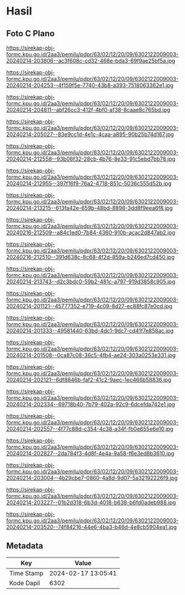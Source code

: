# Hasil

## Foto C Plano

https://sirekap-obj-formc.kpu.go.id/2aa3/pemilu/pdpr/63/02/12/20/09/6302122009003-20240214-203806--ac3f608c-cd32-468e-bda3-69f9ae25bf5a.jpg

https://sirekap-obj-formc.kpu.go.id/2aa3/pemilu/pdpr/63/02/12/20/09/6302122009003-20240214-204253--4f159f5e-7740-43b8-a393-7518063362e1.jpg

https://sirekap-obj-formc.kpu.go.id/2aa3/pemilu/pdpr/63/02/12/20/09/6302122009003-20240214-204811--abf26cc3-412f-4bf0-af38-8caae8c765bd.jpg

https://sirekap-obj-formc.kpu.go.id/2aa3/pemilu/pdpr/63/02/12/20/09/6302122009003-20240214-205027--83e9cc1d-4e1c-4caa-a895-90b25b74d167.jpg

https://sirekap-obj-formc.kpu.go.id/2aa3/pemilu/pdpr/63/02/12/20/09/6302122009003-20240214-212558--93b06f32-28cb-4b76-8e33-91c5ebd7bb78.jpg

https://sirekap-obj-formc.kpu.go.id/2aa3/pemilu/pdpr/63/02/12/20/09/6302122009003-20240214-212955--397f16f9-76a2-4718-851c-5036c555d52b.jpg

https://sirekap-obj-formc.kpu.go.id/2aa3/pemilu/pdpr/63/02/12/20/09/6302122009003-20240214-213215--613fa42e-659b-48bd-8898-3dd8f9eea6f8.jpg

https://sirekap-obj-formc.kpu.go.id/2aa3/pemilu/pdpr/63/02/12/20/09/6302122009003-20240216-212509--a84c1ed0-7b84-4360-910b-acac2d847ab2.jpg

https://sirekap-obj-formc.kpu.go.id/2aa3/pemilu/pdpr/63/02/12/20/09/6302122009003-20240216-212510--391d638c-8c68-4f2d-859a-b246ed7cd450.jpg

https://sirekap-obj-formc.kpu.go.id/2aa3/pemilu/pdpr/63/02/12/20/09/6302122009003-20240214-213743--d2c3bdc0-59b2-481c-a797-919d3858c905.jpg

https://sirekap-obj-formc.kpu.go.id/2aa3/pemilu/pdpr/63/02/12/20/09/6302122009003-20240214-201121--45777352-e719-4c09-8d27-ec88fc87e0cd.jpg

https://sirekap-obj-formc.kpu.go.id/2aa3/pemilu/pdpr/63/02/12/20/09/6302122009003-20240214-201333--49581440-63bd-4dc1-9dc7-cd41f7e858ac.jpg

https://sirekap-obj-formc.kpu.go.id/2aa3/pemilu/pdpr/63/02/12/20/09/6302122009003-20240214-201508--0ca87c08-36c5-4fb4-ae24-303a0253e331.jpg

https://sirekap-obj-formc.kpu.go.id/2aa3/pemilu/pdpr/63/02/12/20/09/6302122009003-20240214-202121--6df8846b-faf2-41c2-9aec-1ec466b58836.jpg

https://sirekap-obj-formc.kpu.go.id/2aa3/pemilu/pdpr/63/02/12/20/09/6302122009003-20240214-202334--69718b40-7b79-402a-92c9-6dcefda742e1.jpg

https://sirekap-obj-formc.kpu.go.id/2aa3/pemilu/pdpr/63/02/12/20/09/6302122009003-20240214-202557--4f77c88d-c354-4c38-a34f-fb0e655e6e10.jpg

https://sirekap-obj-formc.kpu.go.id/2aa3/pemilu/pdpr/63/02/12/20/09/6302122009003-20240214-202827--2da784f3-4d8f-4e4a-9a58-f6e3ed8b3610.jpg

https://sirekap-obj-formc.kpu.go.id/2aa3/pemilu/pdpr/63/02/12/20/09/6302122009003-20240214-203004--4b29cbe7-0860-4a8d-9d07-5a32192226f9.jpg

https://sirekap-obj-formc.kpu.go.id/2aa3/pemilu/pdpr/63/02/12/20/09/6302122009003-20240214-203227--01b2d318-6b3d-4018-b638-b6fd0adeb988.jpg

https://sirekap-obj-formc.kpu.go.id/2aa3/pemilu/pdpr/63/02/12/20/09/6302122009003-20240214-203520--74f84216-44e6-4ba3-b46d-4e8cb5904ea1.jpg


## Metadata

| Key        | Value               |
| ---------- | ------------------- |
| Time Stamp | 2024-02-17 13:05:41 |
| Kode Dapil | 6302                |



